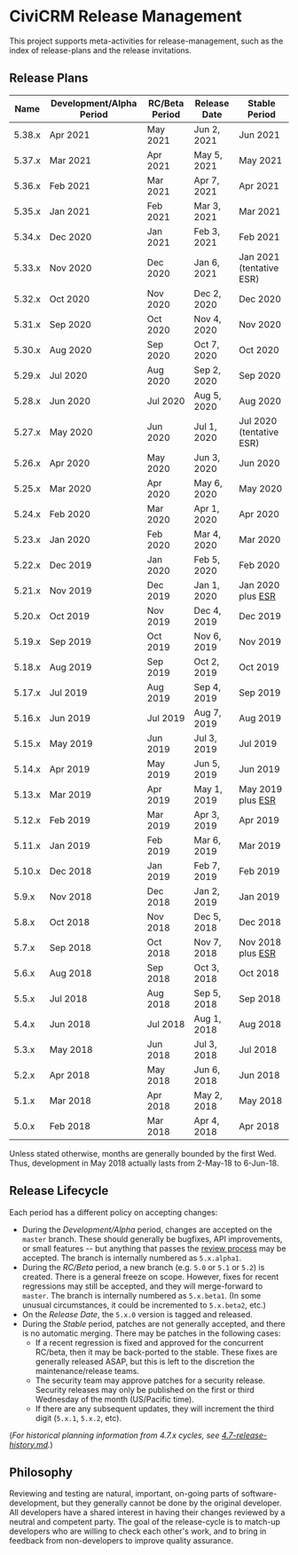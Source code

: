 # CiviCRM Release Management

This project supports meta-activities for release-management, such as the
index of release-plans and the release invitations.

## Release Plans

| Name   | Development/Alpha Period | RC/Beta Period  | Release Date   | Stable Period |
| ------ | ------------------------ | --------------- |----------------| ------------- |
| 5.38.x | Apr 2021                 | May 2021        | Jun 2, 2021    | Jun 2021      |
| 5.37.x | Mar 2021                 | Apr 2021        | May 5, 2021    | May 2021      |
| 5.36.x | Feb 2021                 | Mar 2021        | Apr 7, 2021    | Apr 2021      |
| 5.35.x | Jan 2021                 | Feb 2021        | Mar 3, 2021    | Mar 2021      |
| 5.34.x | Dec 2020                 | Jan 2021        | Feb 3, 2021    | Feb 2021      |
| 5.33.x | Nov 2020                 | Dec 2020        | Jan 6, 2021    | Jan 2021 (tentative ESR)     |
| 5.32.x | Oct 2020                 | Nov 2020        | Dec 2, 2020    | Dec 2020      |
| 5.31.x | Sep 2020                 | Oct 2020        | Nov 4, 2020    | Nov 2020      |
| 5.30.x | Aug 2020                 | Sep 2020        | Oct 7, 2020    | Oct 2020      |
| 5.29.x | Jul 2020                 | Aug 2020        | Sep 2, 2020    | Sep 2020      |
| 5.28.x | Jun 2020                 | Jul 2020        | Aug 5, 2020    | Aug 2020      |
| 5.27.x | May 2020                 | Jun 2020        | Jul 1, 2020    | Jul 2020 (tentative ESR)     |
| 5.26.x | Apr 2020                 | May 2020        | Jun 3, 2020    | Jun 2020      |
| 5.25.x | Mar 2020                 | Apr 2020        | May 6, 2020    | May 2020      |
| 5.24.x | Feb 2020                 | Mar 2020        | Apr 1, 2020    | Apr 2020      |
| 5.23.x | Jan 2020                 | Feb 2020        | Mar 4, 2020    | Mar 2020      |
| 5.22.x | Dec 2019                 | Jan 2020        | Feb 5, 2020    | Feb 2020      |
| 5.21.x | Nov 2019                 | Dec 2019        | Jan 1, 2020    | Jan 2020 plus [ESR](https://civicrm.org/esr) |
| 5.20.x | Oct 2019                 | Nov 2019        | Dec 4, 2019    | Dec 2019      |
| 5.19.x | Sep 2019                 | Oct 2019        | Nov 6, 2019    | Nov 2019      |
| 5.18.x | Aug 2019                 | Sep 2019        | Oct 2, 2019    | Oct 2019      |
| 5.17.x | Jul 2019                 | Aug 2019        | Sep 4, 2019    | Sep 2019      |
| 5.16.x | Jun 2019                 | Jul 2019        | Aug 7, 2019    | Aug 2019      |
| 5.15.x | May 2019                 | Jun 2019        | Jul 3, 2019    | Jul 2019      |
| 5.14.x | Apr 2019                 | May 2019        | Jun 5, 2019    | Jun 2019      |
| 5.13.x | Mar 2019                 | Apr 2019        | May 1, 2019    | May 2019 plus [ESR](https://civicrm.org/esr) |
| 5.12.x | Feb 2019                 | Mar 2019        | Apr 3, 2019    | Apr 2019      |
| 5.11.x | Jan 2019                 | Feb 2019        | Mar 6, 2019    | Mar 2019      |
| 5.10.x | Dec 2018                 | Jan 2019        | Feb 7, 2019    | Feb 2019      |
| 5.9.x  | Nov 2018                 | Dec 2018        | Jan 2, 2019    | Jan 2019      |
| 5.8.x  | Oct 2018                 | Nov 2018        | Dec 5, 2018    | Dec 2018      |
| 5.7.x  | Sep 2018                 | Oct 2018        | Nov 7, 2018    | Nov 2018 plus [ESR](https://civicrm.org/esr) |
| 5.6.x  | Aug 2018                 | Sep 2018        | Oct 3, 2018    | Oct 2018      |
| 5.5.x  | Jul 2018                 | Aug 2018        | Sep 5, 2018    | Sep 2018      |
| 5.4.x  | Jun 2018                 | Jul 2018        | Aug 1, 2018    | Aug 2018      |
| 5.3.x  | May 2018                 | Jun 2018        | Jul 3, 2018    | Jul 2018      |
| 5.2.x  | Apr 2018                 | May 2018        | Jun 6, 2018    | Jun 2018      |
| 5.1.x  | Mar 2018                 | Apr 2018        | May 2, 2018    | May 2018      |
| 5.0.x  | Feb 2018                 | Mar 2018        | Apr 4, 2018    | Apr 2018      |

Unless stated otherwise, months are generally bounded by the first Wed. Thus, development in May 2018 actually lasts from 2-May-18 to 6-Jun-18.

## Release Lifecycle

Each period has a different policy on accepting changes:

* During the *Development/Alpha* period, changes are accepted on the `master` branch.  These should generally be bugfixes, API improvements,
  or small features -- but anything that passes the [review process](https://docs.civicrm.org/dev/en/latest/standards/review/) may be accepted.
  The branch is internally numbered as `5.x.alpha1`.
* During the *RC/Beta* period, a new branch (e.g.  `5.0` or `5.1` or `5.2`) is created.  There is a general freeze on scope.  However, fixes for
  recent regressions may still be accepted, and they will merge-forward to `master`.  The branch is internally numbered as `5.x.beta1`.  (In some
  unusual circumstances, it could be incremented to `5.x.beta2`, etc.)
* On the *Release Date*, the `5.x.0` version is tagged and released.
* During the *Stable* period, patches are not generally accepted, and there is no automatic merging. There may be patches in the following cases:
    * If a recent regression is fixed and approved for the concurrent RC/beta, then it may be back-ported to the stable.
      These fixes are generally released ASAP, but this is left to the discretion the maintenance/release teams.
    * The security team may approve patches for a security release. Security releases may only be published on the
      first or third Wednesday of the month (US/Pacific time).
    * If there are any subsequent updates, they will increment the third digit (`5.x.1`, `5.x.2`, etc).

(*For historical planning information from 4.7.x cycles, see [4.7-release-history.md](doc/4.7-release-history.md).*)

## Philosophy

Reviewing and testing are natural, important, on-going parts of software-development, but they generally cannot be done by the original developer. All developers have a shared interest in having their changes reviewed by a neutral and competent party. The goal of the release-cycle is to match-up developers who are willing to check each other's work, and to bring in feedback from non-developers to improve quality assurance.
